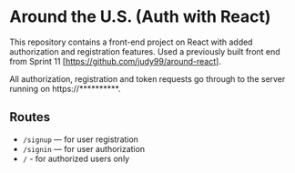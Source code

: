 # Around the U.S. (Auth with React)

This repository contains a front-end project on React with added authorization and registration features.
Used a previously built front end from Sprint 11 [https://github.com/judy99/around-react].

All authorization, registration and token requests go through to the server running on https://**********.

## Routes
  * `/signup` — for user registration
  * `/signin` — for user authorization
  * `/` - for authorized users only
